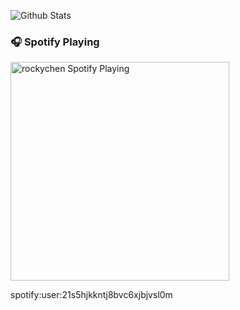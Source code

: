 

![Github Stats](https://github-readme-stats.vercel.app/api?username=rockychen1221&bg_color=30,e96443,904e95&title_color=fff&text_color=fff)

### 🎧 Spotify Playing

[<img src="https://now-playing-codestackr.vercel.app/api/spotify-playing" alt="rockychen Spotify Playing" width="350" />](https://open.spotify.com/user/21s5hjkkntj8bvc6xjbjvsl0m)

spotify:user:21s5hjkkntj8bvc6xjbjvsl0m
